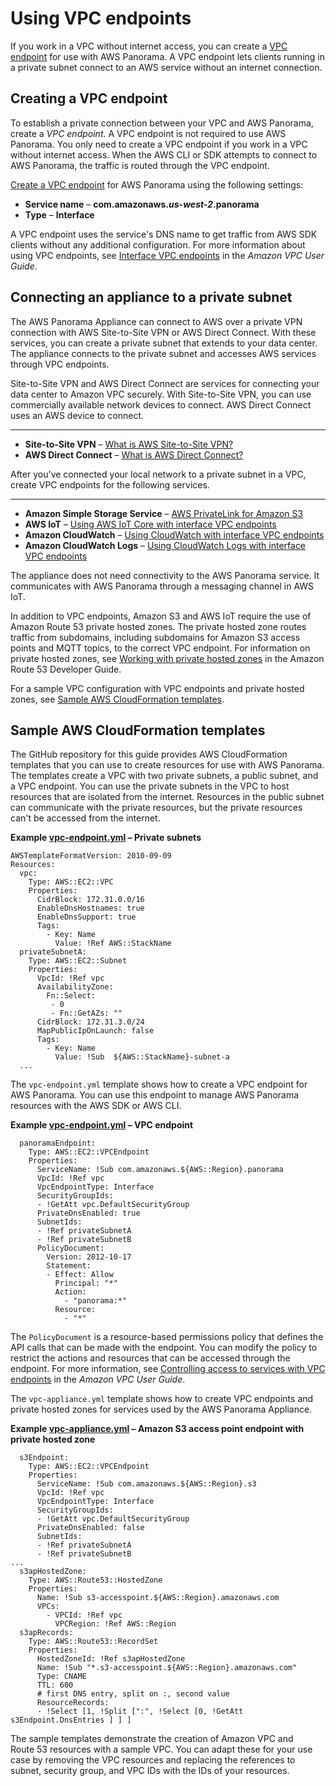 # Using VPC endpoints<a name="api-endpoints"></a>

If you work in a VPC without internet access, you can create a [VPC endpoint](#services-vpc-interface) for use with AWS Panorama\. A VPC endpoint lets clients running in a private subnet connect to an AWS service without an internet connection\.

## Creating a VPC endpoint<a name="services-vpc-interface"></a>

To establish a private connection between your VPC and AWS Panorama, create a *VPC endpoint*\. A VPC endpoint is not required to use AWS Panorama\. You only need to create a VPC endpoint if you work in a VPC without internet access\. When the AWS CLI or SDK attempts to connect to AWS Panorama, the traffic is routed through the VPC endpoint\.

[Create a VPC endpoint](https://console.aws.amazon.com//vpc/home#CreateVpcEndpoint:) for AWS Panorama using the following settings:
+ **Service name** – **com\.amazonaws\.*us\-west\-2*\.panorama**
+ **Type** – **Interface**

A VPC endpoint uses the service's DNS name to get traffic from AWS SDK clients without any additional configuration\. For more information about using VPC endpoints, see [Interface VPC endpoints](https://docs.aws.amazon.com/vpc/latest/userguide/vpce-interface.html) in the *Amazon VPC User Guide*\.

## Connecting an appliance to a private subnet<a name="services-vpc-appliance"></a>

The AWS Panorama Appliance can connect to AWS over a private VPN connection with AWS Site\-to\-Site VPN or AWS Direct Connect\. With these services, you can create a private subnet that extends to your data center\. The appliance connects to the private subnet and accesses AWS services through VPC endpoints\.

Site\-to\-Site VPN and AWS Direct Connect are services for connecting your data center to Amazon VPC securely\. With Site\-to\-Site VPN, you can use commercially available network devices to connect\. AWS Direct Connect uses an AWS device to connect\.

****
+ **Site\-to\-Site VPN** – [What is AWS Site\-to\-Site VPN?](https://docs.aws.amazon.com/vpn/latest/s2svpn/)
+ **AWS Direct Connect** – [What is AWS Direct Connect?](https://docs.aws.amazon.com/directconnect/latest/UserGuide/)

After you've connected your local network to a private subnet in a VPC, create VPC endpoints for the following services\.

****
+ **Amazon Simple Storage Service** – [AWS PrivateLink for Amazon S3](https://docs.aws.amazon.com/AmazonS3/latest/userguide/privatelink-interface-endpoints.html)
+ **AWS IoT** – [Using AWS IoT Core with interface VPC endpoints](https://docs.aws.amazon.com/iot/latest/developerguide/IoTCore-VPC.html)
+ **Amazon CloudWatch** – [Using CloudWatch with interface VPC endpoints ](https://docs.aws.amazon.com/AmazonCloudWatch/latest/monitoring/cloudwatch-and-interface-VPC.html)
+ **Amazon CloudWatch Logs** – [Using CloudWatch Logs with interface VPC endpoints](https://docs.aws.amazon.com/AmazonCloudWatch/latest/logs/cloudwatch-logs-and-interface-VPC.html)

The appliance does not need connectivity to the AWS Panorama service\. It communicates with AWS Panorama through a messaging channel in AWS IoT\.

In addition to VPC endpoints, Amazon S3 and AWS IoT require the use of Amazon Route 53 private hosted zones\. The private hosted zone routes traffic from subdomains, including subdomains for Amazon S3 access points and MQTT topics, to the correct VPC endpoint\. For information on private hosted zones, see [Working with private hosted zones](https://docs.aws.amazon.com/Route53/latest/DeveloperGuide/hosted-zones-private.html) in the Amazon Route 53 Developer Guide\.

For a sample VPC configuration with VPC endpoints and private hosted zones, see [Sample AWS CloudFormation templates](#services-vpc-templates)\.

## Sample AWS CloudFormation templates<a name="services-vpc-templates"></a>

The GitHub repository for this guide provides AWS CloudFormation templates that you can use to create resources for use with AWS Panorama\. The templates create a VPC with two private subnets, a public subnet, and a VPC endpoint\. You can use the private subnets in the VPC to host resources that are isolated from the internet\. Resources in the public subnet can communicate with the private resources, but the private resources can't be accessed from the internet\.

**Example [vpc\-endpoint\.yml](https://github.com/awsdocs/aws-panorama-developer-guide/blob/main/cloudformation-templates/vpc-endpoint.yml) – Private subnets**  

```
AWSTemplateFormatVersion: 2010-09-09
Resources:
  vpc:
    Type: AWS::EC2::VPC
    Properties:
      CidrBlock: 172.31.0.0/16
      EnableDnsHostnames: true
      EnableDnsSupport: true
      Tags:
        - Key: Name
          Value: !Ref AWS::StackName
  privateSubnetA:
    Type: AWS::EC2::Subnet
    Properties:
      VpcId: !Ref vpc
      AvailabilityZone:
        Fn::Select:
         - 0
         - Fn::GetAZs: ""
      CidrBlock: 172.31.3.0/24
      MapPublicIpOnLaunch: false
      Tags:
        - Key: Name
          Value: !Sub  ${AWS::StackName}-subnet-a
  ...
```

The `vpc-endpoint.yml` template shows how to create a VPC endpoint for AWS Panorama\. You can use this endpoint to manage AWS Panorama resources with the AWS SDK or AWS CLI\.

**Example [vpc\-endpoint\.yml](https://github.com/awsdocs/aws-panorama-developer-guide/blob/main/cloudformation-templates/vpc-endpoint.yml) – VPC endpoint**  

```
  panoramaEndpoint:
    Type: AWS::EC2::VPCEndpoint
    Properties:
      ServiceName: !Sub com.amazonaws.${AWS::Region}.panorama
      VpcId: !Ref vpc
      VpcEndpointType: Interface
      SecurityGroupIds:
      - !GetAtt vpc.DefaultSecurityGroup
      PrivateDnsEnabled: true
      SubnetIds:
      - !Ref privateSubnetA
      - !Ref privateSubnetB
      PolicyDocument:
        Version: 2012-10-17
        Statement:
        - Effect: Allow
          Principal: "*"
          Action:
            - "panorama:*"
          Resource:
            - "*"
```

The `PolicyDocument` is a resource\-based permissions policy that defines the API calls that can be made with the endpoint\. You can modify the policy to restrict the actions and resources that can be accessed through the endpoint\. For more information, see [Controlling access to services with VPC endpoints](https://docs.aws.amazon.com/vpc/latest/userguide/vpc-endpoints-access.html) in the *Amazon VPC User Guide*\. 

The `vpc-appliance.yml` template shows how to create VPC endpoints and private hosted zones for services used by the AWS Panorama Appliance\.

**Example [vpc\-appliance\.yml](https://github.com/awsdocs/aws-panorama-developer-guide/blob/main/cloudformation-templates/vpc-appliance.yml) – Amazon S3 access point endpoint with private hosted zone**  

```
  s3Endpoint:
    Type: AWS::EC2::VPCEndpoint
    Properties:
      ServiceName: !Sub com.amazonaws.${AWS::Region}.s3
      VpcId: !Ref vpc
      VpcEndpointType: Interface
      SecurityGroupIds:
      - !GetAtt vpc.DefaultSecurityGroup
      PrivateDnsEnabled: false
      SubnetIds:
      - !Ref privateSubnetA
      - !Ref privateSubnetB
...
  s3apHostedZone:
    Type: AWS::Route53::HostedZone
    Properties:
      Name: !Sub s3-accesspoint.${AWS::Region}.amazonaws.com
      VPCs: 
        - VPCId: !Ref vpc
          VPCRegion: !Ref AWS::Region
  s3apRecords:
    Type: AWS::Route53::RecordSet
    Properties:
      HostedZoneId: !Ref s3apHostedZone
      Name: !Sub "*.s3-accesspoint.${AWS::Region}.amazonaws.com"
      Type: CNAME
      TTL: 600
      # first DNS entry, split on :, second value
      ResourceRecords: 
      - !Select [1, !Split [":", !Select [0, !GetAtt s3Endpoint.DnsEntries ] ] ]
```

The sample templates demonstrate the creation of Amazon VPC and Route 53 resources with a sample VPC\. You can adapt these for your use case by removing the VPC resources and replacing the references to subnet, security group, and VPC IDs with the IDs of your resources\.